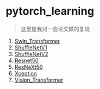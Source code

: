 # pytorch_learning
> 这里是我对一些论文做的复现  
1. <a href =https://github.com/karlmaji/pytorch_learning/blob/master/Swin_transformer%E8%AE%BA%E6%96%87%E5%A4%8D%E7%8E%B0.ipynb>Swin_Transformer </a>  
2. <a href =https://github.com/karlmaji/pytorch_learning/blob/master/ShuffleNetV1.ipynb>ShuffleNetV1 </a>
3. <a href =https://github.com/karlmaji/pytorch_learning/blob/master/ShuffleNetV2.ipynb>ShuffleNetV2 </a>
4. <a href =https://github.com/karlmaji/pytorch_learning/blob/master/Resnet50.ipynb>Resnet50 </a>
5. <a href =https://github.com/karlmaji/pytorch_learning/blob/master/ResNeXt50.ipynb>ResNeXt50 </a>
6. <a href =https://github.com/karlmaji/pytorch_learning/blob/master/Xception.ipynb>Xception </a>
7. <a href =https://github.com/karlmaji/pytorch_learning/blob/master/Vision_Transformer.ipynb>Vision_Transformer </a>
